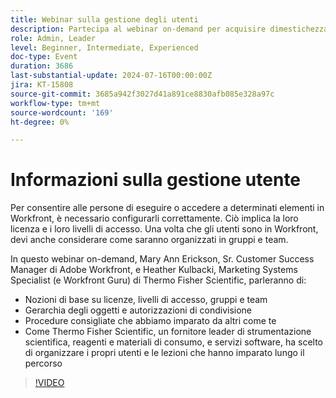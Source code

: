 ```yaml
---
title: Webinar sulla gestione degli utenti
description: Partecipa al webinar on-demand per acquisire dimestichezza con la configurazione e l’organizzazione degli utenti di Workfront. Scopri dagli esperti Thermo Fisher Scientific ed Adobe Workfront sulle licenze, i livelli di accesso, i gruppi, i team, la gerarchia degli oggetti, le autorizzazioni di condivisione e le best practice per una gestione efficace degli utenti.
role: Admin, Leader
level: Beginner, Intermediate, Experienced
doc-type: Event
duration: 3686
last-substantial-update: 2024-07-16T00:00:00Z
jira: KT-15808
source-git-commit: 3685a942f3027d41a891ce8830afb085e328a97c
workflow-type: tm+mt
source-wordcount: '169'
ht-degree: 0%

---
```



# Informazioni sulla gestione utente

Per consentire alle persone di eseguire o accedere a determinati elementi in Workfront, è necessario configurarli correttamente. Ciò implica la loro licenza e i loro livelli di accesso. Una volta che gli utenti sono in Workfront, devi anche considerare come saranno organizzati in gruppi e team.

In questo webinar on-demand, Mary Ann Erickson, Sr. Customer Success Manager di Adobe Workfront, e Heather Kulbacki, Marketing Systems Specialist (e Workfront Guru) di Thermo Fisher Scientific, parleranno di:

* Nozioni di base su licenze, livelli di accesso, gruppi e team
* Gerarchia degli oggetti e autorizzazioni di condivisione
* Procedure consigliate che abbiamo imparato da altri come te
* Come Thermo Fisher Scientific, un fornitore leader di strumentazione scientifica, reagenti e materiali di consumo, e servizi software, ha scelto di organizzare i propri utenti e le lezioni che hanno imparato lungo il percorso

>[!VIDEO](https://video.tv.adobe.com/v/3431001/?learn=on)
